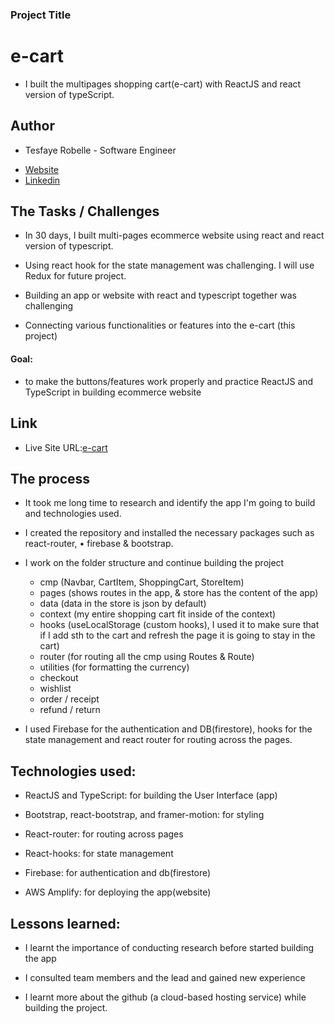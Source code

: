 ### Project Title

# e-cart

- I built the multipages shopping cart(e-cart) with ReactJS and react version of typeScript.

## Author

- Tesfaye Robelle - Software Engineer

* [Website](https://github.com/tdebella)
* [Linkedin](https://www.linkedin.com/in/tesfaye-robelle-4a2b7921a/)

## The Tasks / Challenges

- In 30 days, I built multi-pages ecommerce website using react and react version of typescript.

- Using react hook for the state management was challenging. I will use Redux for future project.

- Building an app or website with react and typescript together was challenging

- Connecting various functionalities or features into the e-cart (this project)

#### Goal:

- to make the buttons/features work properly and practice ReactJS and TypeScript in building ecommerce website

## Link

- Live Site URL:[e-cart](https://master.d1p994hz5fex3u.amplifyapp.com)

## The process

- It took me long time to research and identify the app I'm going to build and technologies used.

- I created the repository and installed the necessary packages such as react-router, • firebase & bootstrap.

- I work on the folder structure and continue building the project

  - cmp (Navbar, CartItem, ShoppingCart, StoreItem)
  - pages (shows routes in the app, & store has the content of the app)
  - data (data in the store is json by default)
  - context (my entire shopping cart fit inside of the context)
  - hooks (useLocalStorage (custom hooks), I used it to make sure that if I add sth to the cart and refresh the page it is going to stay in the cart)
  - router (for routing all the cmp using Routes & Route)
  - utilities (for formatting the currency)
  - checkout
  - wishlist
  - order / receipt
  - refund / return

- I used Firebase for the authentication and DB(firestore), hooks for the state management and react router for routing across the pages.

## Technologies used:

- ReactJS and TypeScript: for building the User Interface (app)

- Bootstrap, react-bootstrap, and framer-motion: for styling

- React-router: for routing across pages

- React-hooks: for state management

- Firebase: for authentication and db(firestore)

- AWS Amplify: for deploying the app(website)

## Lessons learned:

- I learnt the importance of conducting research before started building the app

- I consulted team members and the lead and gained new experience

- I learnt more about the github (a cloud-based hosting service) while building the project.
